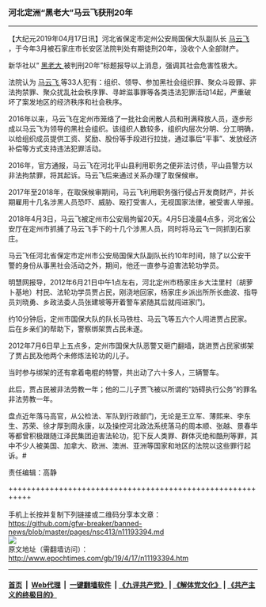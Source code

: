 ### 河北定洲“黑老大”马云飞获刑20年　
------------------------

<p>
 【大纪元2019年04月17日讯】河北省保定市定州公安局国保大队副队长
 <a href="http://www.epochtimes.com/gb/tag/%E9%A9%AC%E4%BA%91%E9%A3%9E.html">
  马云飞
 </a>
 ，于今年3月被石家庄市长安区法院判处有期徒刑20年，没收个人全部财产。
</p>
<p class="p2">
 <span class="s1">
  新华社以“
  <a href="http://www.epochtimes.com/gb/tag/%E9%BB%91%E8%80%81%E5%A4%A7.html">
   黑老大
  </a>
  被判刑20年”标题报导以上消息，强调其社会危害性极大。
 </span>
</p>
<p class="p4">
 <span class="s1">
  法院认为
  <a href="http://www.epochtimes.com/gb/tag/%E9%A9%AC%E4%BA%91%E9%A3%9E.html">
   马云飞
  </a>
  等33人犯有：组织、领导、参加黑社会组织罪、聚众斗殴罪、非法拘禁罪、聚众扰乱社会秩序罪、寻衅滋事罪等各类违法犯罪活动14起，严重破坏了案发地区的经济秩序和社会秩序。
 </span>
</p>
<p class="p4">
 2016年以来，马云飞在定州市笼络了一批社会闲散人员和刑满释放人员，逐步形成以马云飞为领导的黑社会组织。该组织人数较多，组织内层次分明、分工明确，以给组织成员提供工资、奖励、股份等手段进行拉拢，通过事后“平事”、发放经济补偿等方式支持违法犯罪活动。
</p>
<p class="p4">
 <span class="s1">
  2016年，官方通报，马云飞在河北平山县利用职务之便非法讨债，平山县警方以非法拘禁罪，将其起诉。马云飞后来通过关系办理了取保候审。
 </span>
</p>
<p class="p4">
 <span class="s1">
  2017年至2018年，在取保候审期间，马云飞利用职务强行侵占开发商财产，并长期雇用十几名涉黑人员恐吓、威胁、殴打受害人，无视国家法律，被受害人举报。
 </span>
</p>
<p class="p4">
 <span class="s1">
  2018年4月3日，马云飞被定州市公安局拘留20天。4月5日凌晨4点多，河北省公安厅在定州市抓捕了马云飞手下的十几个涉黑人员，同时将马云飞一同抓到石家庄。
 </span>
</p>
<p class="p4">
 <span class="s1">
  马云飞任河北省保定市定州市公安局国保大队副队长约10年时间，除了以公安干警的身份从事黑社会活动之外，期间，他还一直参与迫害法轮功学员。
 </span>
</p>
<p class="p4">
 <span class="s1">
  明慧网报导，2012年6月21日中午1点左右，河北定州市杨家庄乡大洼里村（胡萝卜基地）村民、法轮功学员贾占民，刚浇地回家，杨家庄乡派出所所长曲波、指导员刘晓勇、乡政法委人员张建坡等开着警车紧随其后就闯进家门。
 </span>
</p>
<p class="p4">
 <span class="s1">
  约10分钟后，定州市国保大队的队长马铁柱、马云飞等五六个人闯进贾占民家。后在乡亲们的帮助下，警察绑架贾占民未遂。
 </span>
</p>
<p class="p4">
 <span class="s1">
  2012年7月6日早上五点多，定州市国保大队恶警又砸门翻墙，跳进贾占民家绑架了贾占民及他两个未修炼法轮功的儿子。
 </span>
</p>
<p class="p4">
 <span class="s1">
  当时参与绑架的还有拿着电棍的特警，共出动了六十多人，三辆警车。
 </span>
</p>
<p class="p4">
 <span class="s1">
  此后，贾占民被非法劳教一年；他的二儿子贾飞被以所谓的“妨碍执行公务”的罪名非法劳教一年。
 </span>
</p>
<p class="p4">
 <span class="s1">
  盘点近年落马高官，从公检法、军队到行政部门，无论是王立军、薄熙来、李东生、苏荣、徐才厚到周永康，以及操控河北政法系统落马的周本顺、张越、景春华等都曾积极跟随江泽民集团迫害法轮功，犯下反人类罪、群体灭绝和酷刑等罪，其中不少人被美国、加拿大、欧洲、澳洲、亚洲等国家和地区的法院以这些罪行起诉。#
 </span>
</p>
<p class="p4">
 责任编辑：高静
</p>

+++++++++++++++++++++++++++++++++++++++++++++++++++++++++++<br/><br/>
手机上长按并复制下列链接或二维码分享本文章：<br/>
https://github.com/gfw-breaker/banned-news/blob/master/pages/nsc413/n11193394.md <br/>
<a href='https://github.com/gfw-breaker/banned-news/blob/master/pages/nsc413/n11193394.md'><img src='https://github.com/gfw-breaker/banned-news/blob/master/pages/nsc413/n11193394.md.png'/></a> <br/>
原文地址（需翻墙访问）：http://www.epochtimes.com/gb/19/4/17/n11193394.htm


------------------------
#### [首页](https://github.com/gfw-breaker/banned-news/blob/master/README.md) &nbsp;|&nbsp; [Web代理](https://github.com/labour-camp/helloworld) &nbsp;|&nbsp; [一键翻墙软件](https://github.com/gfw-breaker/nogfw/blob/master/README.md) &nbsp;| [《九评共产党》](https://github.com/gfw-breaker/9ping.md/blob/master/README.md#九评之一评共产党是什么) | [《解体党文化》](https://github.com/gfw-breaker/jtdwh.md/blob/master/README.md) | [《共产主义的终极目的》](https://github.com/gfw-breaker/gczydzjmd.md/blob/master/README.md)

